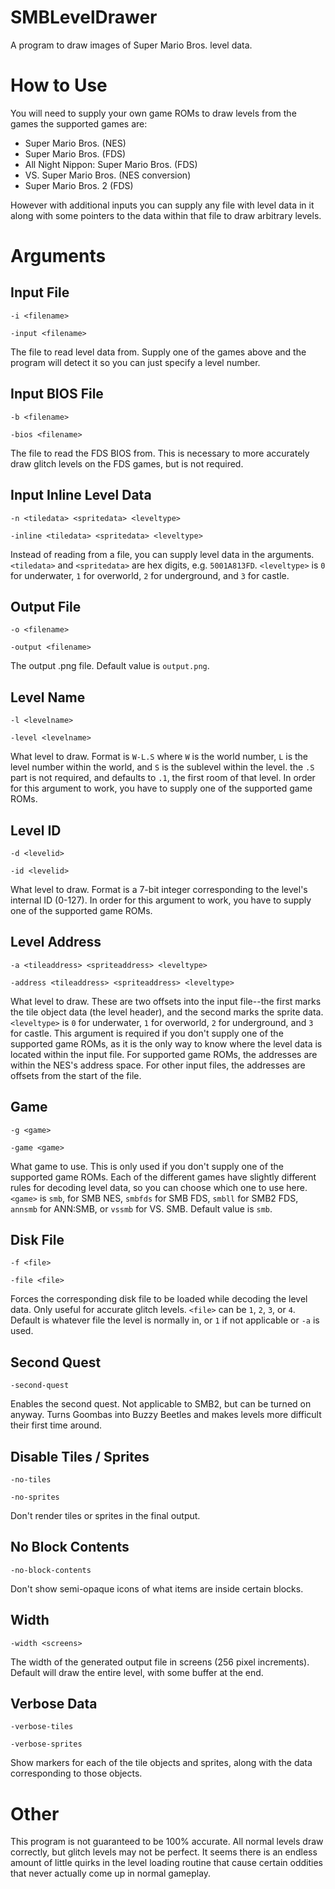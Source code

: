 # SMBLevelDrawer
A program to draw images of Super Mario Bros. level data.

# How to Use
You will need to supply your own game ROMs to draw levels from the games the supported games are:
 
- Super Mario Bros. (NES)
- Super Mario Bros. (FDS)
- All Night Nippon: Super Mario Bros. (FDS)
- VS. Super Mario Bros. (NES conversion)
- Super Mario Bros. 2 (FDS)

 However with additional inputs you can supply any file with level data in it along with some pointers to the data within that file to draw arbitrary levels.
 
# Arguments

## Input File

`-i <filename>`

`-input <filename>`

The file to read level data from. Supply one of the games above and the program will detect it so you can just specify a level number.


## Input BIOS File

`-b <filename>`

`-bios <filename>`

The file to read the FDS BIOS from. This is necessary to more accurately draw glitch levels on the FDS games, but is not required.


## Input Inline Level Data

`-n <tiledata> <spritedata> <leveltype>`

`-inline <tiledata> <spritedata> <leveltype>`

Instead of reading from a file, you can supply level data in the arguments. `<tiledata>` and `<spritedata>` are hex digits, e.g. `5001A813FD`.
`<leveltype>` is `0` for underwater, `1` for overworld, `2` for underground, and `3` for castle.


## Output File

`-o <filename>`

`-output <filename>`

The output .png file. Default value is `output.png`.


## Level Name

`-l <levelname>`

`-level <levelname>`

What level to draw. Format is `W-L.S` where `W` is the world number, `L` is the level number within the world, and `S` is the sublevel within the level.
the `.S` part is not required, and defaults to `.1`, the first room of that level.
In order for this argument to work, you have to supply one of the supported game ROMs.


## Level ID

`-d <levelid>`

`-id <levelid>`

What level to draw. Format is a 7-bit integer corresponding to the level's internal ID (0-127).
In order for this argument to work, you have to supply one of the supported game ROMs.


## Level Address

`-a <tileaddress> <spriteaddress> <leveltype>`

`-address <tileaddress> <spriteaddress> <leveltype>`

What level to draw. These are two offsets into the input file--the first marks the tile object data (the level header), and the second marks the sprite data.
`<leveltype>` is `0` for underwater, `1` for overworld, `2` for underground, and `3` for castle.
This argument is required if you don't supply one of the supported game ROMs, as it is the only way to know where the level data is located within the input file.
For supported game ROMs, the addresses are within the NES's address space. For other input files, the addresses are offsets from the start of the file.


## Game

`-g <game>`

`-game <game>`

What game to use. This is only used if you don't supply one of the supported game ROMs.
Each of the different games have slightly different rules for decoding level data, so you can choose which one to use here.
`<game>` is `smb`, for SMB NES, `smbfds` for SMB FDS, `smbll` for SMB2 FDS, `annsmb` for ANN:SMB, or `vssmb` for VS. SMB.
Default value is `smb`.


## Disk File

`-f <file>`

`-file <file>`

Forces the corresponding disk file to be loaded while decoding the level data. Only useful for accurate glitch levels.
`<file>` can be `1`, `2`, `3`, or `4`.
Default is whatever file the level is normally in, or `1` if not applicable or `-a` is used.


## Second Quest

`-second-quest`

Enables the second quest. Not applicable to SMB2, but can be turned on anyway.
Turns Goombas into Buzzy Beetles and makes levels more difficult their first time around.


## Disable Tiles / Sprites

`-no-tiles`

`-no-sprites`

Don't render tiles or sprites in the final output.


## No Block Contents

`-no-block-contents`

Don't show semi-opaque icons of what items are inside certain blocks.


## Width

`-width <screens>`

The width of the generated output file in screens (256 pixel increments).
Default will draw the entire level, with some buffer at the end.


## Verbose Data

`-verbose-tiles`

`-verbose-sprites`

Show markers for each of the tile objects and sprites, along with the data corresponding to those objects.


# Other

This program is not guaranteed to be 100% accurate. All normal levels draw correctly, but glitch levels may not be perfect. It seems there is an endless amount of little quirks in the level loading routine that cause certain oddities that never actually come up in normal gameplay.